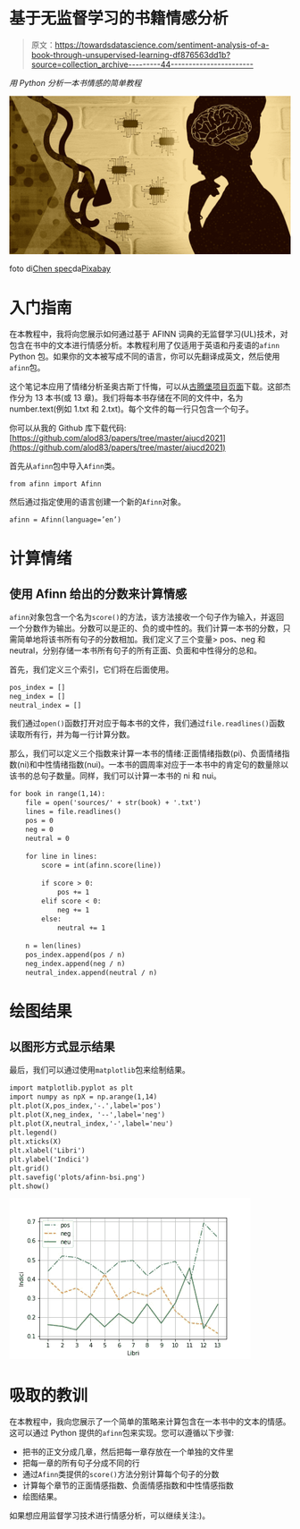 # 基于无监督学习的书籍情感分析

> 原文：<https://towardsdatascience.com/sentiment-analysis-of-a-book-through-unsupervised-learning-df876563dd1b?source=collection_archive---------44----------------------->

*用 Python 分析一本书情感的简单教程*

![](img/177729d66071465217f181dd6599ec1c.png)

foto di[Chen spec](https://pixabay.com/it/users/chenspec-7784448/?utm_source=link-attribution&utm_medium=referral&utm_campaign=image&utm_content=5477735)da[Pixabay](https://pixabay.com/it/?utm_source=link-attribution&utm_medium=referral&utm_campaign=image&utm_content=5477735)

# 入门指南

在本教程中，我将向您展示如何通过基于 AFINN 词典的无监督学习(UL)技术，对包含在书中的文本进行情感分析。本教程利用了仅适用于英语和丹麦语的`afinn` Python 包。如果你的文本被写成不同的语言，你可以先翻译成英文，然后使用`afinn`包。

这个笔记本应用了情绪分析圣奥古斯丁忏悔，可以从[古腾堡项目页面](https://www.gutenberg.org/files/3296/3296-h/3296-h.htm)下载。这部杰作分为 13 本书(或 13 章)。我们将每本书存储在不同的文件中，名为 number.text(例如 1.txt 和 2.txt)。每个文件的每一行只包含一个句子。

你可以从我的 Github 库下载代码:[https://github.com/alod83/papers/tree/master/aiucd2021](https://github.com/alod83/papers/tree/master/aiucd2021)

首先从`afinn`包中导入`Afinn`类。

```
from afinn import Afinn
```

然后通过指定使用的语言创建一个新的`Afinn`对象。

```
afinn = Afinn(language=’en’)
```

# 计算情绪

## 使用 Afinn 给出的分数来计算情感

`afinn`对象包含一个名为`score()`的方法，该方法接收一个句子作为输入，并返回一个分数作为输出。分数可以是正的、负的或中性的。我们计算一本书的分数，只需简单地将该书所有句子的分数相加。我们定义了三个变量> pos、neg 和 neutral，分别存储一本书所有句子的所有正面、负面和中性得分的总和。

首先，我们定义三个索引，它们将在后面使用。

```
pos_index = []
neg_index = []
neutral_index = []
```

我们通过`open()`函数打开对应于每本书的文件，我们通过`file.readlines()`函数读取所有行，并为每一行计算分数。

那么，我们可以定义三个指数来计算一本书的情绪:正面情绪指数(pi)、负面情绪指数(ni)和中性情绪指数(nui)。一本书的圆周率对应于一本书中的肯定句的数量除以该书的总句子数量。同样，我们可以计算一本书的 ni 和 nui。

```
for book in range(1,14):
    file = open('sources/' + str(book) + '.txt')
    lines = file.readlines()
    pos = 0
    neg = 0
    neutral = 0

    for line in lines:
        score = int(afinn.score(line))

        if score > 0:
            pos += 1
        elif score < 0:
            neg += 1
        else:
            neutral += 1

    n = len(lines)
    pos_index.append(pos / n)
    neg_index.append(neg / n)
    neutral_index.append(neutral / n)
```

# 绘图结果

## 以图形方式显示结果

最后，我们可以通过使用`matplotlib`包来绘制结果。

```
import matplotlib.pyplot as plt
import numpy as npX = np.arange(1,14)
plt.plot(X,pos_index,'-.',label='pos')
plt.plot(X,neg_index, '--',label='neg')
plt.plot(X,neutral_index,'-',label='neu')
plt.legend()
plt.xticks(X)
plt.xlabel('Libri')
plt.ylabel('Indici')
plt.grid()
plt.savefig('plots/afinn-bsi.png')
plt.show()
```

![](img/47f344a8a830cc452fd0b24ceed024ba.png)

# 吸取的教训

在本教程中，我向您展示了一个简单的策略来计算包含在一本书中的文本的情感。这可以通过 Python 提供的`afinn`包来实现。您可以遵循以下步骤:

*   把书的正文分成几章，然后把每一章存放在一个单独的文件里
*   把每一章的所有句子分成不同的行
*   通过`Afinn`类提供的`score()`方法分别计算每个句子的分数
*   计算每个章节的正面情感指数、负面情感指数和中性情感指数
*   绘图结果。

如果想应用监督学习技术进行情感分析，可以继续关注:)。